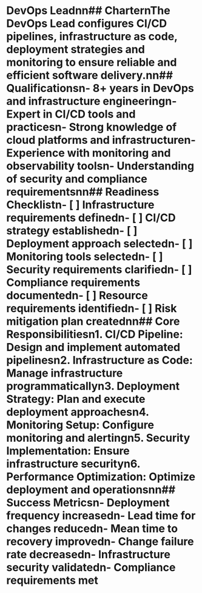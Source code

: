 # DevOps Leadnn## CharternThe DevOps Lead configures CI/CD pipelines, infrastructure as code, deployment strategies and monitoring to ensure reliable and efficient software delivery.nn## Qualificationsn- 8+ years in DevOps and infrastructure engineeringn- Expert in CI/CD tools and practicesn- Strong knowledge of cloud platforms and infrastructuren- Experience with monitoring and observability toolsn- Understanding of security and compliance requirementsnn## Readiness Checklistn- [ ] Infrastructure requirements definedn- [ ] CI/CD strategy establishedn- [ ] Deployment approach selectedn- [ ] Monitoring tools selectedn- [ ] Security requirements clarifiedn- [ ] Compliance requirements documentedn- [ ] Resource requirements identifiedn- [ ] Risk mitigation plan creatednn## Core Responsibilitiesn1. **CI/CD Pipeline**: Design and implement automated pipelinesn2. **Infrastructure as Code**: Manage infrastructure programmaticallyn3. **Deployment Strategy**: Plan and execute deployment approachesn4. **Monitoring Setup**: Configure monitoring and alertingn5. **Security Implementation**: Ensure infrastructure securityn6. **Performance Optimization**: Optimize deployment and operationsnn## Success Metricsn- Deployment frequency increasedn- Lead time for changes reducedn- Mean time to recovery improvedn- Change failure rate decreasedn- Infrastructure security validatedn- Compliance requirements met